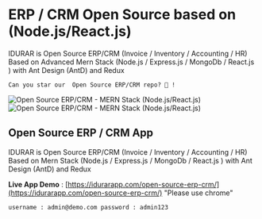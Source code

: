 # ERP / CRM Open Source based on (Node.js/React.js)

IDURAR is Open Source ERP/CRM (Invoice / Inventory / Accounting / HR) Based on Advanced Mern Stack (Node.js / Express.js / MongoDb / React.js ) with Ant Design (AntD) and Redux

```
Can you star our  Open Source ERP/CRM repo? 🤩 !
```

![Open Source ERP/CRM - MERN Stack (Node.js/React.js)](https://user-images.githubusercontent.com/50052356/141647096-dcb66696-6103-4850-ae21-9fc97a412252.png)
![Open Source ERP/CRM - MERN Stack (Node.js/React.js)](https://user-images.githubusercontent.com/50052356/141647100-9dfd6ee5-f873-42a8-8923-88bd0cf53606.png)

## Open Source ERP / CRM App

IDURAR is Open Source ERP/CRM (Invoice / Inventory / Accounting / HR) Based on Mern Stack (Node.js / Express.js / MongoDb / React.js ) with Ant Design (AntD) and Redux

**Live App Demo** : [https://idurarapp.com/open-source-erp-crm/](https://idurarapp.com/open-source-erp-crm/) "Please use chrome"

`username : admin@demo.com password : admin123`
